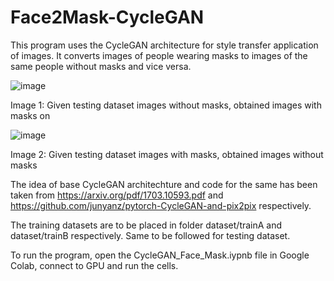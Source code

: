 # Face2Mask-CycleGAN

This program uses the CycleGAN architecture for style transfer application of images. It converts images of people wearing masks to images of the same people without masks and vice versa.


![image](https://user-images.githubusercontent.com/67890345/126367971-c20861c6-9559-4275-a9e0-dfba8f74b627.png)

Image 1: Given testing dataset images without masks, obtained images with masks on

![image](https://user-images.githubusercontent.com/67890345/126368013-bf54e0cb-33d3-456e-a7ad-522e358b6e1a.png)

Image 2: Given testing dataset images with masks, obtained images without masks

The idea of base CycleGAN architechture and code for the same has been taken from https://arxiv.org/pdf/1703.10593.pdf and https://github.com/junyanz/pytorch-CycleGAN-and-pix2pix respectively. 

The training datasets are to be placed in folder dataset/trainA and dataset/trainB respectively. Same to be followed for testing dataset.

To run the program, open the CycleGAN_Face_Mask.iypnb file in Google Colab, connect to GPU and run the cells. 


